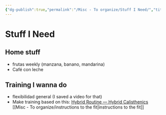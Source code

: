 ```yaml
---
{"dg-publish":true,"permalink":"/Misc - To organize/Stuff I Need/","title":"Stuff I Need","created":"Friday, 2023-09-01, 8:59:45 pm","updated":"2023-09-26T18:11"}
---
```



# Stuff I Need

## Home stuff 
- frutas weekly (manzana, banano, mandarina)
- Café con leche 

## Training I wanna do
- flexibilidad general (I saved a video for that)
- Make training based on this: [Hybrid Routine — Hybrid Calisthenics](https://www.hybridcalisthenics.com/routine) [[Misc - To organize/instructions to the fit\|instructions to the fit]]
